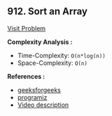 ## 912. Sort an Array

[Visit Problem](https://leetcode.com/problems/sort-an-array/description/)

**Complexity Analysis :**<br/>

-   Time-Complexity: `O(n*log(n))`
-   Space-Complexity: `O(n)`

**References :**<br>

-   [geeksforgeeks](https://www.geeksforgeeks.org/merge-sort/)
-   [programiz](https://www.programiz.com/dsa/merge-sort)
-   [Video description](https://www.youtube.com/watch?v=ogjf7ORKfd8)
